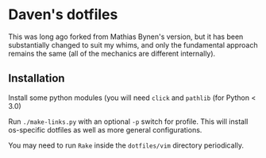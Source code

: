 # Daven's dotfiles

This was long ago forked from Mathias Bynen's version,
but it has been substantially changed to suit my whims,
and only the fundamental
approach remains the same (all of the mechanics are different
internally).

## Installation

Install some python modules (you will need `click` and `pathlib` (for Python < 3.0)

Run `./make-links.py` with an optional `-p` switch for profile.
This will install os-specific dotfiles as well as more general
configurations.

You may need to run `Rake` inside the  `dotfiles/vim` directory
periodically.
